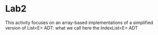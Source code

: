 # Lab2
This activity focuses on an array-based implementations of a simplified version of List&lt;E> ADT: what we call here the IndexList&lt;E> ADT
